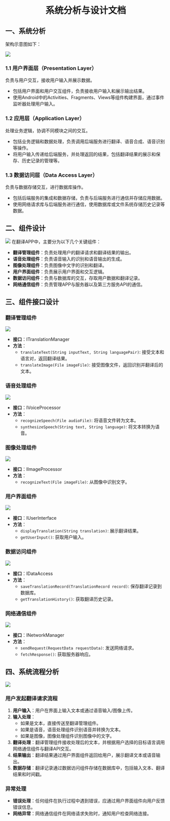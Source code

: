<h1 align="center">系统分析与设计文档</h1>


## 一、系统分析 

架构示意图如下：

![](../pics/Arc.png)

  
### 1.1 用户界面层（Presentation Layer）
  负责与用户交互，接收用户输入并展示数据。
- 包括用户界面和用户交互组件，负责接收用户输入和展示输出结果。
- 使用Android中的Activities、Fragments、Views等组件构建界面，通过事件监听器处理用户输入。

### 1.2 应用层（Application Layer）
 处理业务逻辑，协调不同模块之间的交互。
- 包括业务逻辑和数据处理，负责调用后端服务进行翻译、语音合成、语音识别等操作。
- 将用户输入传递给后端服务，并处理返回的结果，包括翻译结果的展示和保存、历史记录的管理等。

### 1.3 数据访问层（Data Access Layer）
负责与数据存储交互，进行数据库操作。

- 包括后端服务的集成和数据存储，负责与后端服务进行通信并存储应用数据。
- 使用网络请求库与后端服务进行通信，使用数据库或文件系统存储历史记录等数据。


## 二、组件设计
![](../pics/item.png)
在翻译APP中，主要分为以下几个关键组件：

- **翻译管理组件**：负责处理用户的翻译请求和翻译结果的输出。
- **语音处理组件**：负责语音输入的识别和语音输出的生成。
- **图像处理组件**：负责图像中文字的识别和翻译。
- **用户界面组件**：负责展示用户界面和交互逻辑。
- **数据访问组件**：负责与数据库的交互，存取用户数据和翻译记录。
- **网络通信组件**：负责管理APP与服务器以及第三方服务API的通信。

## 三、组件接口设计

### 翻译管理组件
![](../pics/interface1.png)
- **接口**：ITranslationManager
- **方法**：
  - `translateText(String inputText, String languagePair)`: 接受文本和语言对，返回翻译结果。
  - `translateImage(File imageFile)`: 接受图像文件，返回识别并翻译后的文本。

### 语音处理组件
![](../pics/interface2.png)
- **接口**：IVoiceProcessor
- **方法**：
  - `recognizeSpeech(File audioFile)`: 将语音文件转为文本。
  - `synthesizeSpeech(String text, String language)`: 将文本转换为语音。

### 图像处理组件
![](../pics/interface3.png)
- **接口**：IImageProcessor
- **方法**：
  - `recognizeText(File imageFile)`: 从图像中识别文字。

### 用户界面组件
![](../pics/interface4.png)
- **接口**：IUserInterface
- **方法**：
  - `displayTranslation(String translation)`: 展示翻译结果。
  - `getUserInput()`: 获取用户输入。

### 数据访问组件
![](../pics/interface5.png)
- **接口**：IDataAccess
- **方法**：
  - `saveTranslationRecord(TranslationRecord record)`: 保存翻译记录到数据库。
  - `getTranslationHistory()`: 获取翻译历史记录。

### 网络通信组件
![](../pics/interface6.png)
- **接口**：INetworkManager
- **方法**：
  - `sendRequest(RequestData requestData)`: 发送网络请求。
  - `fetchResponse()`: 获取服务器响应。

## 四、系统流程分析
![](../pics/Example.png)
### 用户发起翻译请求流程

1. **用户输入**：用户在界面上输入文本或通过语音输入/图像上传。
2. **输入处理**：
   - 如果是文本，直接传送至翻译管理组件。
   - 如果是语音，语音处理组件识别语音并转换为文本。
   - 如果是图像，图像处理组件识别图像中的文字。
3. **翻译处理**：翻译管理组件接收处理后的文本，并根据用户选择的目标语言调用网络通信组件与翻译API交互。
4. **结果输出**：翻译结果通过用户界面组件返回给用户，展示翻译文本或语音输出。
5. **数据存储**：翻译记录通过数据访问组件存储在数据库中，包括输入文本、翻译结果和时间戳。

### 异常处理

- **错误处理**：任何组件在执行过程中遇到错误，应通过用户界面组件向用户反馈错误信息。
- **网络异常**：网络通信组件在网络请求失败时，通知用户检查网络连接。
